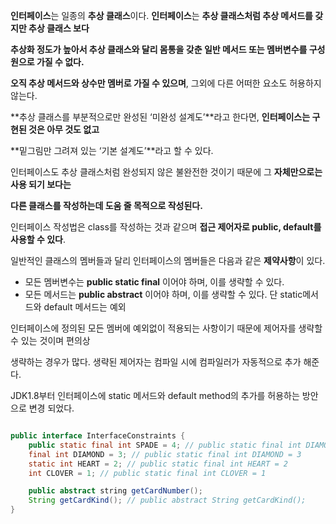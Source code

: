 **인터페이스**는 일종의 **추상 클래스**이다. **인터페이스**는 **추상 클래스처럼 추상 메서드를 갖지만 추상 클래스 보다**

**추상화 정도가 높아서 추상 클래스와 달리 몸통을 갖춘 일반 메서드 또는 멤버변수를 구성원으로 가질 수 없다.**

**오직 추상 메서드와 상수만 멤버로 가질 수 있으며**, 그외에 다른 어떠한 요소도 허용하지 않는다.

**추상 클래스를 부분적으로만 완성된 ‘미완성 설계도’**라고 한다면, **인터페이스는 구현된 것은 아무 것도 없고**

**밑그림만 그려져 있는 ‘기본 설계도’**라고 할 수 있다.

인터페이스도 추상 클래스처럼 완성되지 않은 불완전한 것이기 때문에 그 **자체만으로는 사용 되기 보다는**

**다른 클래스를 작성하는데 도움 줄 목적으로 작성된다.**

인터페이스 작성법은 class를 작성하는 것과 같으며 **접근 제어자로 public, default를 사용할 수 있다**.

일반적인 클래스의 멤버들과 달리 인터페이스의 멤버들은 다음과 같은 **제약사항**이 있다.

- 모든 멤버변수는 **public static final** 이어야 하며, 이를 생략할 수 있다.
- 모든 메서드는 **public abstract** 이어야 하며, 이를 생략할 수 있다. 단 static메서드와 default 메서드는 예외

인터페이스에 정의된 모든 멤버에 예외없이 적용되는 사항이기 때문에 제어자를 생략할 수 있는 것이며 편의상

생략하는 경우가 많다. 생략된 제어자는 컴파일 시에 컴파일러가 자동적으로 추가 해준다.

JDK1.8부터 인터페이스에 static 메서드와 default method의 추가를 허용하는 방안으로 변경 되었다.

```java

public interface InterfaceConstraints {
    public static final int SPADE = 4; // public static final int DIAMOND = 4
    final int DIAMOND = 3; // public static final int DIAMOND = 3
    static int HEART = 2; // public static final int HEART = 2
    int CLOVER = 1; // public static final int CLOVER = 1

    public abstract string getCardNumber();
    String getCardKind(); // public abstract String getCardKind();
}

```